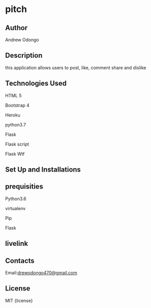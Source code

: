 # pitch

## Author
Andrew Odongo

## Description
this application allows users to post, like, comment share and dislike 

## Technologies Used
HTML 5

Bootstrap 4

Heroku 

python3.7

Flask

Flask script

Flask Wtf

## Set Up and Installations

## prequisities
Python3.6

virtualenv

Pip

Flask

## livelink

## Contacts
Email:drewodongo470@gmail.com

## License
  MIT {license} 
